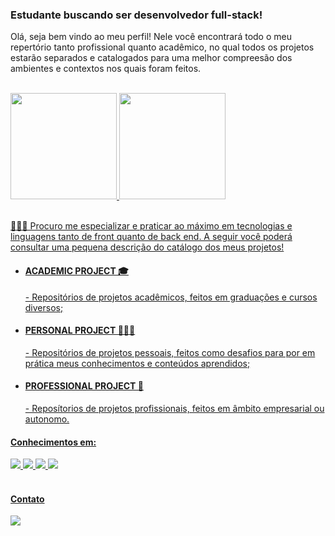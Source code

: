<h3>Estudante buscando ser desenvolvedor full-stack!</h3>
<p> Olá, seja bem vindo ao meu perfil! Nele você encontrará todo o meu repertório tanto profissional quanto acadêmico, no qual todos os projetos estarão separados e catalogados para uma melhor compreesão dos ambientes e contextos nos quais foram feitos.</p><br>
<div>
  <a href="https://github.com/Welberrr">
  <img height="170em" src="https://github-readme-stats-eight-theta.vercel.app/api?username=Welberrr&show_icons=true&theme=tokyonight&include_all_commits=true&count_private=true"/>
  <img height="170em" src="https://github-readme-stats-eight-theta.vercel.app/api/top-langs/?username=Welberrr&layout=compact&langs_count=8&theme=tokyonight"/>
</div>
<br>
<p> 🙋🏻‍♂️ Procuro me especializar e praticar ao máximo em tecnologias e linguagens tanto de front quanto de back end. A seguir você poderá consultar uma pequena descrição do catálogo dos meus projetos!</p>
<ul>
  <li> <h4>ACADEMIC PROJECT 🎓 </h4> - Repositórios de projetos acadêmicos, feitos em graduações e cursos diversos;</li>
  <li> <h4>PERSONAL PROJECT 👨🏻‍🦱 </h4> - Repositórios de projetos pessoais, feitos como desafios para por em prática meus conhecimentos e conteúdos aprendidos;</li>
  <li> <h4>PROFESSIONAL PROJECT 👔 </h4> - Reposítorios de projetos profissionais, feitos em âmbito empresarial ou autonomo.</li>
</ul>
<h4>Conhecimentos em:</h4>
<div>
  <img src="https://img.shields.io/badge/HTML-239120?style=for-the-badge&logo=html5&logoColor=white">
  <img src="https://img.shields.io/badge/CSS-239120?&style=for-the-badge&logo=css3&logoColor=white">
  <img src="https://img.shields.io/badge/Java-ED8B00?style=for-the-badge&logo=openjdk&logoColor=white">
    <img src="https://img.shields.io/badge/Python-14354C?style=for-the-badge&logo=python&logoColor=white">
</div>
<br>
<div>
  <h4>Contato</h4>
  <a href="https://www.linkedin.com/in/welber-henrique-rodrigues-costa" target="_blank"><img src=https://img.shields.io/badge/LinkedIn-0077B5?style=for-the-badge&logo=linkedin&logoColor=white target="_blank"></a>
</div>
